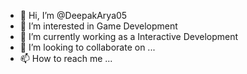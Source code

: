- 👋 Hi, I’m @DeepakArya05
- 👀 I’m interested in Game Development
- 🌱 I’m currently working as a Interactive Development
- 💞️ I’m looking to collaborate on ...
- 📫 How to reach me ...

<!---
DeepakArya05/DeepakArya05 is a ✨ special ✨ repository because its `README.md` (this file) appears on your GitHub profile.
You can click the Preview link to take a look at your changes.
--->
